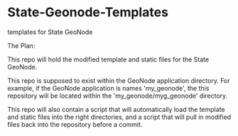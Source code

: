# State-Geonode-Templates
templates for State GeoNode

The Plan:

This repo will hold the modified template and static files for the State GeoNode. 

This repo is supposed to exist within the GeoNode application directory. For example, if the GeoNode application is names 'my_geonode', the this repository will be located within the 'my_geonode/myg_geonode' directory.

This repo will also contain a script that will automatically load the template and static files into the right directories, and a script that will pull in modified files back into the repository before a commit.
